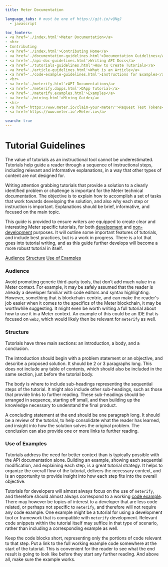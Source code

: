 ```yaml
---
title: Meter Documentation

language_tabs: # must be one of https://git.io/vQNgJ
  - javascript

toc_footers:
- <a href='./index.html'>Meter Documentation</a>
- <hr>
- Contributing
- <a href='./index.html'>Contributing Home</a>
- <a href='./documentation-guidelines.html'>Documentation Guidelines</a>
- <a href='./api-doc-guidelines.html'>Writing API Docs</a>
- <a href='./tutorials-guidelines.html'>How to Create Tutorials</a>
- <a href='./article-guidelines.html'>What is an Article</a>
- <a href='./code-example-guidelines.html'>Instructions for Examples</a>
- <hr>
- <a href='./meterify.html'>API Documentation</a>
- <a href='./meterify.dapps.html'>DApp Tutorial</a>
- <a href='./meterify.examples.html'>Examples</a>
- <a href='./mining.html'>Mining Guide</a>
- <hr>  
- <a href='https://www.meter.io/claim-your-meter/'>Request Test Tokens</a>
- <a href='https://www.meter.io'>Meter.io</a>

search: true
---
```


# Tutorial Guidelines

The value of tutorials as an instructional tool cannot be underestimated. Tutorials help guide a reader through a sequence of instructional steps, including relevant and informative explanations, in a way that other types of content are not designed for.

Writing attention grabbing tutorials that provide a solution to a clearly identified problem or challenge is important for the Meter technical documentation. The objective is to explain how to accomplish a set of tasks that work towards developing the solution, and also why each step or instruction is important. Explanations should be brief, informative, and focused on the main topic.

This guide is provided to ensure writers are equipped to create clear and interesting Meter specific tutorials, for both [development](../meterify.daaps.html) and [non-development](../mining.html) purposes. It will outline some important features of tutorials, and include best practices, but is a work in progress. There is a lot that goes into tutorial writing, and as this guide further develops will become a more robust tutorial in itself.

[Audience](#audience)
[Structure](#structure)
[Use of Examples](#use-of-examples)

<a name="audience">

### Audience

Avoid promoting generic third-party tools, that don't add much value in a Meter context. For example, it may be safely assumed that the reader is already a developer familiar with code editors and syntax highlighting. However, something that is blockchain-centric, and can make the reader's job easier when it comes to the specifics of the Meter blockchain, it may be worthwhile suggesting. It might even be worth writing a full tutorial about how to use it in a Meter context. An example of this could be an IDE that is focused on `web3`, which would likely then be relevant for `meterify` as well.

<a name="structure">

### Structure

Tutorials have three main sections: an introduction, a body, and a conclusion.

The introduction should begin with a problem statement or an objective, and describe a proposed solution. It should be 2 or 3 paragraphs long. This does not include any table of contents, which should also be included in the same section, just before the tutorial body.

The body is where to include sub-headings representing the sequential steps of the tutorial. It might also include other sub-headings, such as those that provide links to further reading. These sub-headings should be arranged in sequence, starting off small, and then building up the knowledge necessary to understand the final product.

A concluding statement at the end should be one paragraph long. It should be a review of the tutorial, to help consolidate what the reader has learned, and insight into how the solution solves the original problem. The conclusion can also provide one or more links to further reading.

<a name="use-of-examples">

### Use of Examples

Tutorials address the need for better context than is typically possible with the API documentation alone. Building an example, showing each sequential modification, and explaining each step, is a great tutorial strategy. It helps to organize the overall flow of the tutorial, delivers the necessary context, and is an opportunity to provide insight into how each step fits into the overall objective.

Tutorials for developers will almost always focus on the use of `meterify`, and therefore should almost always correspond to a working [code example](code-example-guidelines.html). There may however be topics of interest to a developer that are less code related, or perhaps not specific to `meterify`, and therefore will not require any code example. One example might be a tutorial for using a development tool or framework that is compatible with `meterify` development. Relevant code snippets within the tutorial itself may suffice in that type of scenario, rather than including a corresponding example as well.

Keep the code blocks short, representing only the portions of code relevant to that step. Put a link to the full working example code somewhere at the start of the tutorial. This is convenient for the reader to see what the end result is going to look like before they start any further reading. And above all, make sure the example works.
